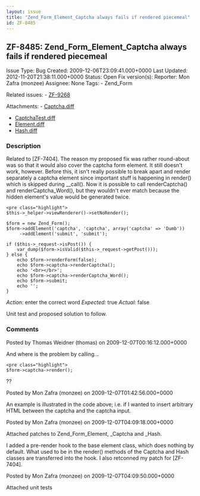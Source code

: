 ```yaml
---
layout: issue
title: "Zend_Form_Element_Captcha always fails if rendered piecemeal"
id: ZF-8485
---
```


ZF-8485: Zend\_Form\_Element\_Captcha always fails if rendered piecemeal
------------------------------------------------------------------------

 Issue Type: Bug Created: 2009-12-06T23:09:41.000+0000 Last Updated: 2012-11-20T21:38:11.000+0000 Status: Open Fix version(s): 
 Reporter:  Mon Zafra (monzee)  Assignee:  None  Tags: - Zend\_Form
 
 Related issues: - [ZF-9268](/issues/browse/ZF-9268)
 
 Attachments: - [Captcha.diff](/issues/secure/attachment/12461/Captcha.diff)
- [CaptchaTest.diff](/issues/secure/attachment/12464/CaptchaTest.diff)
- [Element.diff](/issues/secure/attachment/12462/Element.diff)
- [Hash.diff](/issues/secure/attachment/12463/Hash.diff)
 
### Description

Related to [ZF-7404]. The reason my proposed fix was rather round-about was so that it would also cover the captcha form element. It still doesn't work, however. Before this, it isn't really possible to break apart and render separately a captcha element since important stuff is happening in render() which is skipped during \_\_call(). Now it is possible to call renderCaptcha() and renderCaptcha\_Word(), but they wouldn't ever match because the hidden element's value would be generated twice.

 
    <pre class="highlight">
    $this->_helper->viewRenderer()->setNoRender();
    
    $form = new Zend_Form();
    $form->addElement('captcha', 'captcha', array('captcha' => 'Dumb'))
         ->addElement('submit', 'submit');
    
    if ($this->_request->isPost()) {
        var_dump($form->isValid($this->_request->getPost()));
    } else {
        echo $form->renderForm(false);
        echo $form->captcha->renderCaptcha();
        echo '<br></br>';
        echo $form->captcha->renderCaptcha_Word();
        echo $form->submit;
        echo '';
    }


_Action:_ enter the correct word _Expected:_ true _Actual:_ false

Unit test and proposed solution to follow.

 

 

### Comments

Posted by Thomas Weidner (thomas) on 2009-12-07T00:16:12.000+0000

And where is the problem by calling...

 
    <pre class="highlight">
    $form->captcha->render();


??

 

 

Posted by Mon Zafra (monzee) on 2009-12-07T01:42:56.000+0000

An example is illustrated in the code above; i.e. if I wanted to insert arbitrary HTML between the captcha and the captcha input.

 

 

Posted by Mon Zafra (monzee) on 2009-12-07T04:09:18.000+0000

Attached patches to Zend\_Form\_Element, \_Captcha and \_Hash.

I added a pre-render hook to the base element class, which does nothing by default. What used to be in the render() methods of the Captcha and Hash classes are transferred into the hook. I also retconned my patch for [ZF-7404].

 

 

Posted by Mon Zafra (monzee) on 2009-12-07T04:09:50.000+0000

Attached unit tests

 

 